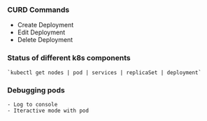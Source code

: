 ### CURD Commands

- Create Deployment
- Edit Deployment
- Delete Deployment

### Status of different k8s components

    `kubectl get nodes | pod | services | replicaSet | deployment`

### Debugging pods

    - Log to console
    - Iteractive mode with pod
